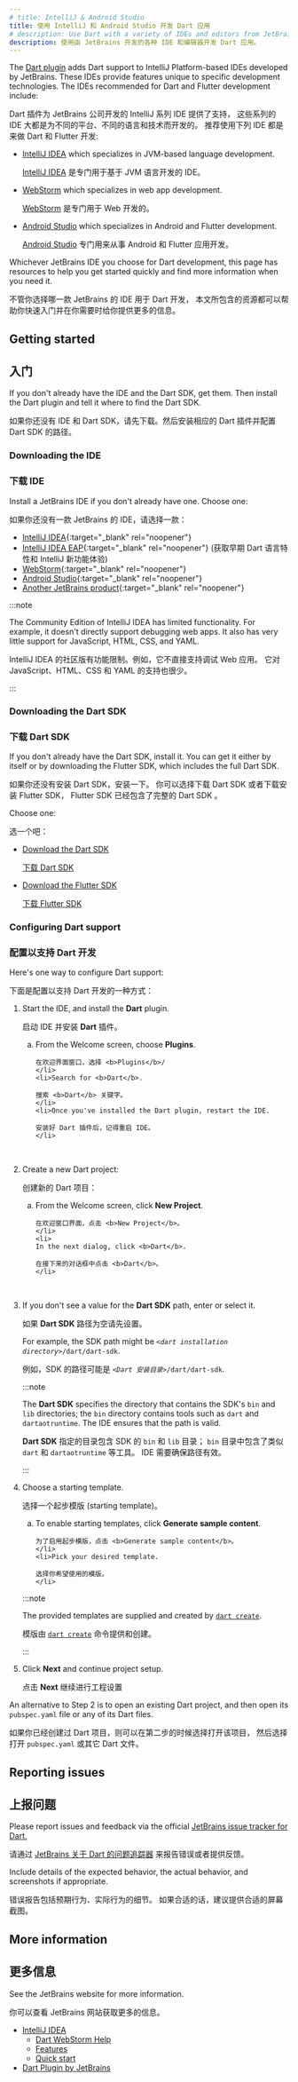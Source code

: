 ```yaml
---
# title: IntelliJ & Android Studio
title: 使用 IntelliJ 和 Android Studio 开发 Dart 应用
# description: Use Dart with a variety of IDEs and editors from JetBrains.
description: 使用由 JetBrains 开发的各种 IDE 和编辑器开发 Dart 应用。
---
```


The [Dart plugin][] adds Dart support
to IntelliJ Platform-based IDEs developed by JetBrains.
These IDEs provide features unique to specific development technologies.
The IDEs recommended for Dart and Flutter development include:

Dart 插件为 JetBrains 公司开发的 IntelliJ 系列 IDE 提供了支持，
这些系列的 IDE 大都是为不同的平台、不同的语言和技术而开发的。
推荐使用下列 IDE 都是来做 Dart 和 Flutter 开发:

- [IntelliJ IDEA][] which specializes in JVM-based language development.

  [IntelliJ IDEA][] 是专门用于基于 JVM 语言开发的 IDE。

- [WebStorm][] which specializes in web app development.

  [WebStorm][] 是专门用于 Web 开发的。

- [Android Studio][] which specializes in Android and Flutter development.

  [Android Studio][] 专门用来从事 Android 和 Flutter 应用开发。


Whichever JetBrains IDE you choose for Dart development,
this page has resources to help you get started quickly
and find more information when you need it.

不管你选择哪一款 JetBrains 的 IDE 用于 Dart 开发，
本文所包含的资源都可以帮助你快速入门并在你需要时给你提供更多的信息。

[IntelliJ IDEA]: https://www.jetbrains.com/idea/
[WebStorm]: https://www.jetbrains.com/webstorm/
[Android Studio]: {{site.android-dev}}/studio

## Getting started

## 入门

If you don't already have the IDE and the Dart SDK, get them.
Then install the Dart plugin and tell it where to find the Dart SDK.

如果你还没有 IDE 和 Dart SDK，请先下载。然后安装相应的 Dart 插件并配置 Dart SDK 的路径。

### Downloading the IDE

### 下载 IDE

Install a JetBrains IDE if you don't already have one. Choose one:

如果你还没有一款 JetBrains 的 IDE，请选择一款：

* [IntelliJ IDEA][IDEA-Install]{:target="_blank" rel="noopener"}
* [IntelliJ IDEA EAP][IDEA-EAP-Install]{:target="_blank" rel="noopener"}
  (获取早期 Dart 语言特性和 IntelliJ 新功能体验)
* [WebStorm][WS-Install]{:target="_blank" rel="noopener"}
* [Android Studio][AS-Install]{:target="_blank" rel="noopener"}
* [Another JetBrains product][Other]{:target="_blank" rel="noopener"}

[IDEA-Install]: https://www.jetbrains.com/idea/download/
[IDEA-EAP-Install]: https://www.jetbrains.com/idea/nextversion/
[WS-Install]: https://www.jetbrains.com/webstorm/download/
[AS-Install]: {{site.android-dev}}/studio/install
[Other]: https://www.jetbrains.com/products.html

:::note
  
The Community Edition of IntelliJ IDEA has limited functionality.
For example, it doesn't directly support debugging web apps.
It also has very little support for JavaScript, HTML, CSS, and YAML.

IntelliJ IDEA 的社区版有功能限制。例如，它不直接支持调试 Web 应用。
它对 JavaScript、HTML、CSS 和 YAML 的支持也很少。
  
:::


### Downloading the Dart SDK

### 下载 Dart SDK

If you don't already have the Dart SDK,
install it.
You can get it either by itself or by downloading the Flutter SDK,
which includes the full Dart SDK.

如果你还没有安装 Dart SDK，安装一下。
你可以选择下载 Dart SDK 或者下载安装 Flutter SDK，
Flutter SDK 已经包含了完整的 Dart SDK 。

Choose one:

选一个吧：

* [Download the Dart SDK](/get-dart)

  [下载 Dart SDK](/get-dart)

* [Download the Flutter SDK]({{site.flutter-docs}}/get-started/install)

  [下载 Flutter SDK]({{site.flutter-docs}}/get-started/install)


### Configuring Dart support

### 配置以支持 Dart 开发

Here's one way to configure Dart support:

下面是配置以支持 Dart 开发的一种方式：

<ol>
<li>
  <p>
    Start the IDE, and install the <b>Dart</b> plugin.
  </p>
  <p>
    启动 IDE 并安装 <b>Dart</b> 插件。
  </p>

  <ol type="a">
    <li>From the Welcome screen, choose <b>Plugins</b>.
    
    在欢迎界面窗口，选择 <b>Plugins</b>/
    </li>
    <li>Search for <b>Dart</b>.
    
    搜索 <b>Dart</b> 关键字。
    </li>
    <li>Once you've installed the Dart plugin, restart the IDE.
    
    安装好 Dart 插件后，记得重启 IDE。
    </li>
  </ol>
</li>
<br>

<li>
  <p>
    Create a new Dart project:
  </p>
  <p>
    创建新的 Dart 项目：
  </p>

  <ol type="a">
    <li>
    From the Welcome screen, click <b>New Project</b>.
    
    在欢迎窗口界面，点击 <b>New Project</b>。
    </li>
    <li>
    In the next dialog, click <b>Dart</b>.
    
    在接下来的对话框中点击 <b>Dart</b>。
    </li>
  </ol>
</li>
<br>

<li>
  <p>
    If you don't see a value for the <b>Dart SDK</b> path,
    enter or select it.
  </p>
  <p>
    如果 <b>Dart SDK</b> 路径为空请先设置。
  </p>

  <p>
    For example, the SDK path might be
    <code><em>&lt;dart installation directory></em>/dart/dart-sdk</code>.
  </p>
  <p>
    例如，SDK 的路径可能是 <code><em>&lt;Dart 安装目录></em>/dart/dart-sdk</code>.
  </p>

  :::note
  
  The **Dart SDK** specifies the directory that
  contains the SDK's `bin` and `lib` directories;
  the `bin` directory contains tools such as `dart` and `dartaotruntime`.
  The IDE ensures that the path is valid.
  
  **Dart SDK** 指定的目录包含 SDK 的 `bin` 和 `lib` 目录；
  `bin` 目录中包含了类似 `dart` 和 `dartaotruntime` 等工具。
  IDE 需要确保路径有效。
  
  :::
</li>

<li>
  <p>
    Choose a starting template.
  </p>
  <p>
    选择一个起步模版 (starting template)。
  </p>

  <ol type="a">
    <li>To enable starting templates, click <b>Generate sample content</b>.
    
    为了启用起步模版，点击 <b>Generate sample content</b>。
    </li>
    <li>Pick your desired template.
    
    选择你希望使用的模版。
    </li>
  </ol>

  :::note
    
  The provided templates are supplied and created
  by [`dart create`](/tools/dart-create).
  
  模版由 [`dart create`](/tools/dart-create) 命令提供和创建。
    
  :::
</li>

<li>
  <p>Click <b>Next</b> and continue project setup.</p>
  <p>点击 <b>Next</b> 继续进行工程设置</p>
</li>
</ol>

An alternative to Step 2 is to open an existing Dart project,
and then open its `pubspec.yaml` file or any of its Dart files.

如果你已经创建过 Dart 项目，则可以在第二步的时候选择打开该项目，
然后选择打开 `pubspec.yaml` 或其它 Dart 文件。

## Reporting issues

## 上报问题

Please report issues and feedback via the official
[JetBrains issue tracker for Dart.][]

请通过 [JetBrains 关于 Dart 的问题追踪器][JetBrains issue tracker for Dart.]
来报告错误或者提供反馈。

Include details of the expected behavior, the actual behavior,
and screenshots if appropriate.

错误报告包括预期行为、实际行为的细节。
如果合适的话，建议提供合适的屏幕截图。

[JetBrains issue tracker for Dart.]: https://youtrack.jetbrains.com/issues/WEB?q=Subsystem:%20Dart

## More information

## 更多信息

See the JetBrains website for more information.

你可以查看 JetBrains 网站获取更多的信息。

* [IntelliJ IDEA](https://www.jetbrains.com/idea/)
  * [Dart WebStorm Help](https://www.jetbrains.com/help/webstorm/dart.html)
  * [Features](https://www.jetbrains.com/idea/features/)
  * [Quick start](https://www.jetbrains.com/help/idea/getting-started.html)
* [Dart Plugin by JetBrains][Dart plugin]

[Dart plugin]: https://plugins.jetbrains.com/plugin/6351-dart/
